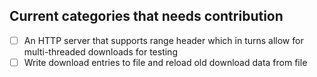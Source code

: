 ## Current categories that needs contribution

* [ ] An HTTP server that supports range header which in turns allow for multi-threaded downloads for testing
* [ ] Write download entries to file and reload old download data from file
